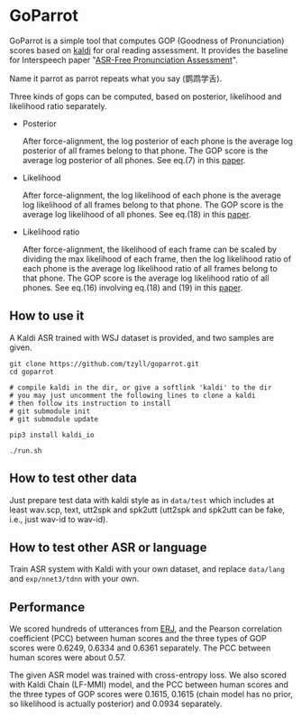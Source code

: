 # GoParrot
GoParrot is a simple tool that computes GOP (Goodness of Pronunciation) scores based on [kaldi](https://github.com/kaldi-asr/kaldi) for oral reading assessment.
It provides the baseline for Interspeech paper "[ASR-Free Pronunciation Assessment](https://arxiv.org/pdf/2005.11902.pdf)".

Name it parrot as parrot repeats what you say (鹦鹉学舌).

Three kinds of gops can be computed, based on posterior, likelihood and likelihood ratio separately.

- Posterior

  After force-alignment, the log posterior of each phone is the average log posterior of all frames belong to that phone. The GOP score is the average log posterior of all phones. See eq.(7) in this [paper](https://www.isca-speech.org/archive/archive_papers/interspeech_2013/i13_1886.pdf).

- Likelihood

  After force-alignment, the log likelihood of each phone is the average log likelihood of all frames belong to that phone. The GOP score is the average log likelihood of all phones. See eq.(18) in this [paper](https://www.isca-speech.org/archive/Interspeech_2018/pdfs/2138.pdf).

- Likelihood ratio

  After force-alignment, the likelihood of each frame can be scaled by dividing the max likelihood of each frame, then the log likelihood ratio of each phone is the average log likelihood ratio of all frames belong to that phone. The GOP score is the average log likelihood ratio of all phones. See eq.(16) involving eq.(18) and (19) in this [paper](https://www.isca-speech.org/archive/Interspeech_2018/pdfs/2138.pdf).


## How to use it
A Kaldi ASR trained with WSJ dataset is provided, and two samples are given.

```
git clone https://github.com/tzyll/goparrot.git
cd goparrot

# compile kaldi in the dir, or give a softlink 'kaldi' to the dir
# you may just uncomment the following lines to clone a kaldi
# then follow its instruction to install
# git submodule init
# git submodule update

pip3 install kaldi_io

./run.sh
```

## How to test other data
Just prepare test data with kaldi style as in `data/test` which includes at least
wav.scp, text, utt2spk and spk2utt (utt2spk and spk2utt can be fake, i.e., just wav-id to wav-id).

## How to test other ASR or language
Train ASR system with Kaldi with your own dataset, and replace `data/lang` and `exp/nnet3/tdnn` with your own.


## Performance
We scored hundreds of utterances from [ERJ](https://www.gavo.t.u-tokyo.ac.jp/~mine/paper/PDF/2004/ICA_p557-560_t2004-4.pdf), and the Pearson correlation coefficient (PCC) between human scores and the three types of GOP scores were 0.6249, 0.6334 and 0.6361 separately. The PCC between human scores were about 0.57.

The given ASR model was trained with cross-entropy loss.
We also scored with Kaldi Chain (LF-MMI) model, and the PCC between human scores and the three types of GOP scores were 0.1615, 0.1615 (chain model has no prior, so likelihood is actually posterior) and 0.0934 separately.

